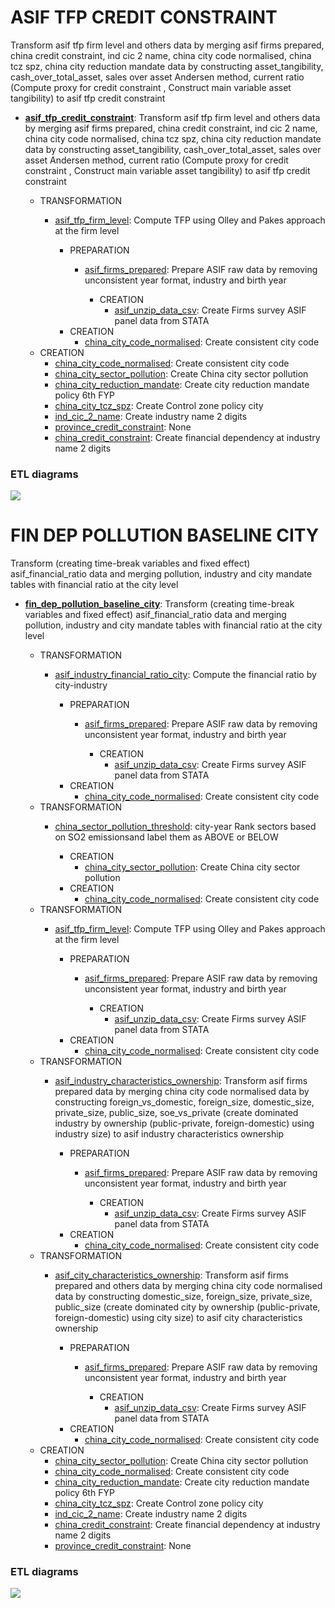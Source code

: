 # ASIF TFP CREDIT CONSTRAINT

Transform asif tfp firm level and others data by merging asif firms prepared, china credit constraint, ind cic 2 name, china city code normalised, china tcz spz, china city reduction mandate data by constructing asset_tangibility, cash_over_total_asset, sales over asset Andersen method, current ratio (Compute proxy for credit constraint , Construct main variable asset tangibility) to asif tfp credit constraint

* **[asif_tfp_credit_constraint](https://github.com/thomaspernet/Financial_dependency_pollution/blob/master/01_data_preprocessing/02_transform_tables/09_asif_tfp_firm_baseline.md)**: 
Transform asif tfp firm level and others data by merging asif firms prepared, china credit constraint, ind cic 2 name, china city code normalised, china tcz spz, china city reduction mandate data by constructing asset_tangibility, cash_over_total_asset, sales over asset Andersen method, current ratio (Compute proxy for credit constraint , Construct main variable asset tangibility) to asif tfp credit constraint

    * TRANSFORMATION
        * [asif_tfp_firm_level](https://github.com/thomaspernet/Financial_dependency_pollution/blob/master/01_data_preprocessing/02_transform_tables/05_tfp_computation.md): 
Compute TFP using Olley and Pakes approach at the firm level

            * PREPARATION
                * [asif_firms_prepared](https://github.com/thomaspernet/Financial_dependency_pollution/blob/master/01_data_preprocessing/01_prepare_tables/00_prepare_asif.md): 
Prepare ASIF raw data by removing unconsistent year format, industry and birth year

                    * CREATION
                        * [asif_unzip_data_csv](https://github.com/thomaspernet/Financial_dependency_pollution/blob/master/01_data_preprocessing/00_download_data_from/ASIF_PANEL/firm_asif.py): Create Firms survey ASIF panel data from STATA
            * CREATION
                * [china_city_code_normalised](https://github.com/thomaspernet/Financial_dependency_pollution/blob/master/01_data_preprocessing/00_download_data_from/CITY_CODE_CORRESPONDANCE/city_code_correspondance.py): Create consistent city code 
    * CREATION
        * [china_city_code_normalised](https://github.com/thomaspernet/Financial_dependency_pollution/blob/master/01_data_preprocessing/00_download_data_from/CITY_CODE_CORRESPONDANCE/city_code_correspondance.py): Create consistent city code 
        * [china_city_sector_pollution](https://github.com/thomaspernet/Financial_dependency_pollution/blob/master/01_data_preprocessing/00_download_data_from/CITY_SECTOR_POLLUTION/city_sector_pollution.py): Create China city sector pollution
        * [china_city_reduction_mandate](https://github.com/thomaspernet/Financial_dependency_pollution/blob/master/01_data_preprocessing/00_download_data_from/CITY_REDUCTION_MANDATE/city_reduction_mandate.py): Create city reduction mandate policy 6th FYP
        * [china_city_tcz_spz](https://github.com/thomaspernet/Financial_dependency_pollution/blob/master/01_data_preprocessing/00_download_data_from/TCZ_SPZ/tcz_spz_policy.py): Create Control zone policy city
        * [ind_cic_2_name](https://github.com/thomaspernet/Financial_dependency_pollution/blob/master/01_data_preprocessing/00_download_data_from/CIC_NAME/cic_industry_name.py): Create industry name 2 digits
        * [province_credit_constraint](None): None
        * [china_credit_constraint](https://github.com/thomaspernet/Financial_dependency_pollution/blob/master/01_data_preprocessing/00_download_data_from/CIC_CREDIT_CONSTRAINT/financial_dependency.py): Create financial dependency at industry name 2 digits

### ETL diagrams



![](https://raw.githubusercontent.com/thomaspernet/Financial_dependency_pollution/master/utils/IMAGES/asif_tfp_credit_constraint.jpg)

# FIN DEP POLLUTION BASELINE CITY

Transform (creating time-break variables and fixed effect) asif_financial_ratio data and merging pollution, industry and city mandate tables
with financial ratio at the city level

* **[fin_dep_pollution_baseline_city](https://github.com/thomaspernet/Financial_dependency_pollution/blob/master/01_data_preprocessing/02_transform_tables/04_fin_dep_pol_baseline_city.md)**: 
Transform (creating time-break variables and fixed effect) asif_financial_ratio data and merging pollution, industry and city mandate tables
with financial ratio at the city level

    * TRANSFORMATION
        * [asif_industry_financial_ratio_city](https://github.com/thomaspernet/Financial_dependency_pollution/blob/master/01_data_preprocessing/02_transform_tables/03_asif_financial_ratio_city.md): 
Compute the financial ratio by city-industry

            * PREPARATION
                * [asif_firms_prepared](https://github.com/thomaspernet/Financial_dependency_pollution/blob/master/01_data_preprocessing/01_prepare_tables/00_prepare_asif.md): 
Prepare ASIF raw data by removing unconsistent year format, industry and birth year

                    * CREATION
                        * [asif_unzip_data_csv](https://github.com/thomaspernet/Financial_dependency_pollution/blob/master/01_data_preprocessing/00_download_data_from/ASIF_PANEL/firm_asif.py): Create Firms survey ASIF panel data from STATA
            * CREATION
                * [china_city_code_normalised](https://github.com/thomaspernet/Financial_dependency_pollution/blob/master/01_data_preprocessing/00_download_data_from/CITY_CODE_CORRESPONDANCE/city_code_correspondance.py): Create consistent city code 
    * TRANSFORMATION
        * [china_sector_pollution_threshold](https://github.com/thomaspernet/Financial_dependency_pollution/blob/master/01_data_preprocessing/02_transform_tables/02_so2_polluted_sectors.md): 
 city-year Rank sectors based on SO2 emissionsand label them as ABOVE or BELOW

            * CREATION
                * [china_city_sector_pollution](https://github.com/thomaspernet/Financial_dependency_pollution/blob/master/01_data_preprocessing/00_download_data_from/CITY_SECTOR_POLLUTION/city_sector_pollution.py): Create China city sector pollution
            * CREATION
                * [china_city_code_normalised](https://github.com/thomaspernet/Financial_dependency_pollution/blob/master/01_data_preprocessing/00_download_data_from/CITY_CODE_CORRESPONDANCE/city_code_correspondance.py): Create consistent city code 
    * TRANSFORMATION
        * [asif_tfp_firm_level](https://github.com/thomaspernet/Financial_dependency_pollution/blob/master/01_data_preprocessing/02_transform_tables/05_tfp_computation.md): 
Compute TFP using Olley and Pakes approach at the firm level

            * PREPARATION
                * [asif_firms_prepared](https://github.com/thomaspernet/Financial_dependency_pollution/blob/master/01_data_preprocessing/01_prepare_tables/00_prepare_asif.md): 
Prepare ASIF raw data by removing unconsistent year format, industry and birth year

                    * CREATION
                        * [asif_unzip_data_csv](https://github.com/thomaspernet/Financial_dependency_pollution/blob/master/01_data_preprocessing/00_download_data_from/ASIF_PANEL/firm_asif.py): Create Firms survey ASIF panel data from STATA
            * CREATION
                * [china_city_code_normalised](https://github.com/thomaspernet/Financial_dependency_pollution/blob/master/01_data_preprocessing/00_download_data_from/CITY_CODE_CORRESPONDANCE/city_code_correspondance.py): Create consistent city code 
    * TRANSFORMATION
        * [asif_industry_characteristics_ownership](https://github.com/thomaspernet/Financial_dependency_pollution/blob/master/01_data_preprocessing/02_transform_tables/08_dominated_industry_ownership.md): 
Transform asif firms prepared data by merging china city code normalised data by constructing foreign_vs_domestic, foreign_size, domestic_size, private_size, public_size, soe_vs_private (create dominated industry by ownership (public-private, foreign-domestic) using industry size) to asif industry characteristics  ownership

            * PREPARATION
                * [asif_firms_prepared](https://github.com/thomaspernet/Financial_dependency_pollution/blob/master/01_data_preprocessing/01_prepare_tables/00_prepare_asif.md): 
Prepare ASIF raw data by removing unconsistent year format, industry and birth year

                    * CREATION
                        * [asif_unzip_data_csv](https://github.com/thomaspernet/Financial_dependency_pollution/blob/master/01_data_preprocessing/00_download_data_from/ASIF_PANEL/firm_asif.py): Create Firms survey ASIF panel data from STATA
            * CREATION
                * [china_city_code_normalised](https://github.com/thomaspernet/Financial_dependency_pollution/blob/master/01_data_preprocessing/00_download_data_from/CITY_CODE_CORRESPONDANCE/city_code_correspondance.py): Create consistent city code 
    * TRANSFORMATION
        * [asif_city_characteristics_ownership](https://github.com/thomaspernet/Financial_dependency_pollution/blob/master/01_data_preprocessing/02_transform_tables/07_dominated_city_ownership.md): 
Transform asif firms prepared and others data by merging china city code normalised data by constructing domestic_size, foreign_size, private_size, public_size (create dominated city by ownership (public-private, foreign-domestic) using city size) to asif city characteristics ownership

            * PREPARATION
                * [asif_firms_prepared](https://github.com/thomaspernet/Financial_dependency_pollution/blob/master/01_data_preprocessing/01_prepare_tables/00_prepare_asif.md): 
Prepare ASIF raw data by removing unconsistent year format, industry and birth year

                    * CREATION
                        * [asif_unzip_data_csv](https://github.com/thomaspernet/Financial_dependency_pollution/blob/master/01_data_preprocessing/00_download_data_from/ASIF_PANEL/firm_asif.py): Create Firms survey ASIF panel data from STATA
            * CREATION
                * [china_city_code_normalised](https://github.com/thomaspernet/Financial_dependency_pollution/blob/master/01_data_preprocessing/00_download_data_from/CITY_CODE_CORRESPONDANCE/city_code_correspondance.py): Create consistent city code 
    * CREATION
        * [china_city_sector_pollution](https://github.com/thomaspernet/Financial_dependency_pollution/blob/master/01_data_preprocessing/00_download_data_from/CITY_SECTOR_POLLUTION/city_sector_pollution.py): Create China city sector pollution
        * [china_city_code_normalised](https://github.com/thomaspernet/Financial_dependency_pollution/blob/master/01_data_preprocessing/00_download_data_from/CITY_CODE_CORRESPONDANCE/city_code_correspondance.py): Create consistent city code 
        * [china_city_reduction_mandate](https://github.com/thomaspernet/Financial_dependency_pollution/blob/master/01_data_preprocessing/00_download_data_from/CITY_REDUCTION_MANDATE/city_reduction_mandate.py): Create city reduction mandate policy 6th FYP
        * [china_city_tcz_spz](https://github.com/thomaspernet/Financial_dependency_pollution/blob/master/01_data_preprocessing/00_download_data_from/TCZ_SPZ/tcz_spz_policy.py): Create Control zone policy city
        * [ind_cic_2_name](https://github.com/thomaspernet/Financial_dependency_pollution/blob/master/01_data_preprocessing/00_download_data_from/CIC_NAME/cic_industry_name.py): Create industry name 2 digits
        * [china_credit_constraint](https://github.com/thomaspernet/Financial_dependency_pollution/blob/master/01_data_preprocessing/00_download_data_from/CIC_CREDIT_CONSTRAINT/financial_dependency.py): Create financial dependency at industry name 2 digits
        * [province_credit_constraint](None): None

### ETL diagrams



![](https://raw.githubusercontent.com/thomaspernet/Financial_dependency_pollution/master/utils/IMAGES/fin_dep_pollution_baseline_city.jpg)

